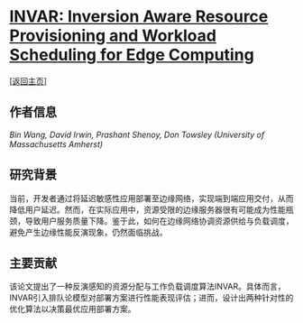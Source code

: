 # [INVAR: Inversion Aware Resource Provisioning and Workload Scheduling for Edge Computing](https://doi.org/10.1109/INFOCOM52122.2024.10621417)

\[[返回主页](https://github.com/withhaotian/awesome-edge-AI-papers.git)\]

## 作者信息
*Bin Wang, David Irwin, Prashant Shenoy, Don Towsley (University of Massachusetts Amherst)*

## 研究背景
当前，开发者通过将延迟敏感性应用部署至边缘网络，实现端到端应用交付，从而降低用户延迟。然而，在实际应用中，资源受限的边缘服务器很有可能成为性能瓶颈，导致用户服务质量下降。鉴于此，如何在边缘网络协调资源供给与负载调度，避免产生边缘性能反演现象，仍然面临挑战。

## 主要贡献
该论文提出了一种反演感知的资源分配与工作负载调度算法INVAR。具体而言，INVAR引入排队论模型对部署方案进行性能表现评估；进而，设计出两种针对性的优化算法以决策最优应用部署方案。

